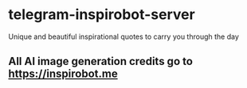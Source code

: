 # telegram-inspirobot-server
Unique and beautiful inspirational quotes to carry you through the day

## All AI image generation credits go to https://inspirobot.me
